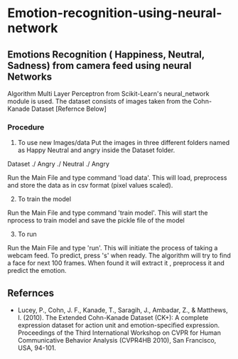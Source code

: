 # Emotion-recognition-using-neural-network



<h2>Emotions Recognition ( Happiness, Neutral, Sadness) from camera feed using neural Networks </h2>

Algorithm Multi Layer Perceptron from Scikit-Learn's neural_network module is used. The dataset consists of images taken from the Cohn-Kanade Dataset [Refernce Below] 

<h3> Procedure </h3>

1) To use new Images/data
Put the images in three different folders named as Happy Neutral and angry inside the Dataset folder.

Dataset
./ Angry
./ Neutral
./ Angry

Run the Main File and type command 'load data'. This will load, preprocess and store the data as in csv format (pixel values scaled).

2) To train the model

Run the Main File and type command 'train model'. This will start the nprocess to train model and save the pickle file of the model

3) To run

Run the Main File and type 'run'. This will initiate the process of taking a webcam feed.
To predict, press 's' when ready. The algorithm will try to find a face for next 100 frames. When found it will extract it , preprocess it and predict the emotion.









<h2> Refernces </h2>

- Lucey, P., Cohn, J. F., Kanade, T., Saragih, J., Ambadar, Z., & Matthews, I. (2010). The Extended Cohn-Kanade Dataset (CK+): A complete expression dataset for action unit and emotion-specified expression. Proceedings of the Third International Workshop on CVPR for Human Communicative Behavior Analysis (CVPR4HB 2010), San Francisco, USA, 94-101.
